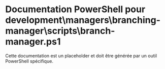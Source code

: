 # Documentation PowerShell pour development\managers\branching-manager\scripts\branch-manager.ps1

Cette documentation est un placeholder et doit être générée par un outil PowerShell spécifique.

